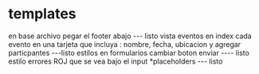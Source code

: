 # templates 
en base archivo 
    pegar el footer abajo --- listo
vista eventos en index
    cada evento en una tarjeta que incluya : nombre, fecha, ubicacion y agregar particpantes ---listo
estilos en formularios
    cambiar boton enviar  ---- listo
    estilo errores ROJ que se vea bajo el input
*placeholders --- listo